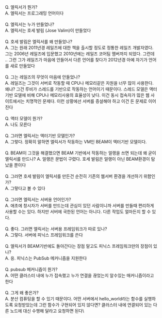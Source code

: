 Q. 엘릭서가 뭔가?\
A. 엘릭서는 프로그래밍 언어이다\
\
Q. 엘릭서는 누가 만들었나?\
A. 엘릭서는 호세 발림 (Jose Valim)이 만들었다\
\
Q. 호세 발림은 엘릭서를 왜 만들었나?\
A. 그는 원래 2011년경 레일즈에 대한 책을 출시할 정도로 정통한 레일즈 개발자였다. 그는 2006년 레일즈에 입문했고 2010년에는 레일즈 코어팀 멤버까지 되었다. 그런데 .. 그런 그가 레일즈가 마음에 안들어서 다른 언어를 찾다가 2012년경 아예 자기가 언어를 새로 만들었다\
\
Q. 그는 레일즈의 무엇이 마음에 안들었나?\
A. 레일즈는 그것이 서버로 작동할 때 CPU나 메모리같은 자원을 너무 많이 사용한다. 왜냐? 그건 루비가 스레드를 기반으로 작동하는 언어이기 때문이다. 스레드 모델은 액터기반 모델에 비해 CPU나 메모리사용의 효율성이 낮다. 이건 동시 접속자가 많은 웹 사이트에서는 치명적인 문제다. 이런 상황에선 서버를 증설해야 하고 이건 돈 문제로 이어진다\
 \
Q. 액터 모델이 뭔가?\
A. 나도 모른다\
\
Q. 그러면 엘릭서는 액터기반 모델인가?\
A. 그렇다. 정확히 말하면 엘릭서가 작동하는 VM인 BEAM이 액터기반 모델이다.\
\
Q. BEAM이 그것을 해결했으면 BEAM 기반에서 작동하는 얼랭을 쓰면 되는데 왜 굳이 엘릭서를 만드나?
A. 얼랭은 문법이 구렸다. 호세 발림은 얼랭이 아닌 BEAM환경이 탐났을 뿐이다\
\
Q. 그러면 호세 발림이 엘릭서를 만든건 순전히 기존의 웹서버 환경을 개선하기 위함인가?\
A. 그렇다고 볼 수 있다\
\
Q. 그러면 엘릭서는 서버용 언어인가?\
A. 애초에 창시자가 서버를 만드는데 관심이 있던 사람이니까 서버를 만들때 편리하게 사용할 수는 있다. 하지만 서버에 국한된 언어는 아니다. 다른 작업도 얼마든지 할 수 있다.\
\
Q. 좋다. 그러면 엘릭서는 서버용 프레임워크가 따로 있나?\
A. 그렇다. 서버에 피닉스 프레임워크를 쓴다\
\
Q. 엘릭서가 BEAM기반에도 돌아간다는 장점 말고도 피닉스 프레임워크만의 장점이 있나?\
A. 응. 피닉스는 PubSub 메커니즘을 지원한다\
\
Q. pubsub 메커니즘이 뭔가?\
A. 어떤 클러스터 내에 누가 접속했고 누가 연결을 끊었는지 알수있는 매커니즘이라고 한다\
\
Q. 그게 왜 좋은가?\
A. 분산 컴퓨팅을 할 수 있기 때문이다. 어떤 서버에서 hello_world라는 함수를 실행하도록 요청받았는데 그런 함수가 구현되어 있지 않다면? 클러스터 내에 연결되어 있는 다른 노드에 대신 수행해 달라고 요청하면 된다\